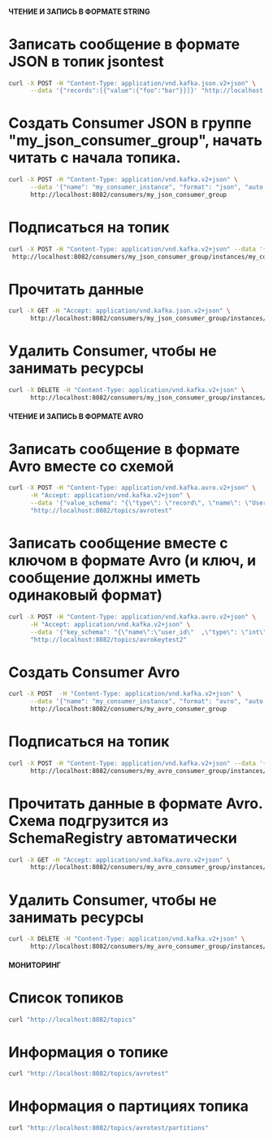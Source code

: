 #### ЧТЕНИЕ И ЗАПИСЬ В ФОРМАТЕ STRING

# Записать сообщение в формате JSON в топик jsontest
```sh
curl -X POST -H "Content-Type: application/vnd.kafka.json.v2+json" \
      --data '{"records":[{"value":{"foo":"bar"}}]}' "http://localhost:8082/topics/jsontest"
```      

# Создать Consumer JSON в группе "my_json_consumer_group", начать читать с начала топика.

```sh
curl -X POST -H "Content-Type: application/vnd.kafka.v2+json" \
      --data '{"name": "my_consumer_instance", "format": "json", "auto.offset.reset": "earliest"}' \
      http://localhost:8082/consumers/my_json_consumer_group
```

# Подписаться на топик
```sh
curl -X POST -H "Content-Type: application/vnd.kafka.v2+json" --data '{"topics":["jsontest"]}' \
 http://localhost:8082/consumers/my_json_consumer_group/instances/my_consumer_instance/subscription
```

# Прочитать данные
```sh
curl -X GET -H "Accept: application/vnd.kafka.json.v2+json" \
      http://localhost:8082/consumers/my_json_consumer_group/instances/my_consumer_instance/records
```

# Удалить Consumer, чтобы не занимать ресурсы

```sh
curl -X DELETE -H "Content-Type: application/vnd.kafka.v2+json" \
      http://localhost:8082/consumers/my_json_consumer_group/instances/my_consumer_instance
```

#### ЧТЕНИЕ И ЗАПИСЬ В ФОРМАТЕ AVRO

# Записать сообщение в формате Avro вместе со схемой
```sh
curl -X POST -H "Content-Type: application/vnd.kafka.avro.v2+json" \
      -H "Accept: application/vnd.kafka.v2+json" \
      --data '{"value_schema": "{\"type\": \"record\", \"name\": \"User\", \"fields\": [{\"name\": \"name\", \"type\": \"string\"}]}", "records": [{"value": {"name": "testUser"}}]}' \
      "http://localhost:8082/topics/avrotest"
```

# Записать сообщение вместе с ключом в формате Avro (и ключ, и сообщение должны иметь одинаковый формат)
```sh
curl -X POST -H "Content-Type: application/vnd.kafka.avro.v2+json" \
      -H "Accept: application/vnd.kafka.v2+json" \
      --data '{"key_schema": "{\"name\":\"user_id\"  ,\"type\": \"int\"   }", "value_schema": "{\"type\": \"record\", \"name\": \"User\", \"fields\": [{\"name\": \"name\", \"type\": \"string\"}]}", "records": [{"key" : 1 , "value": {"name": "testUser"}}]}' \
      "http://localhost:8082/topics/avrokeytest2"
```

# Создать Consumer Avro
```sh
curl -X POST  -H "Content-Type: application/vnd.kafka.v2+json" \
      --data '{"name": "my_consumer_instance", "format": "avro", "auto.offset.reset": "earliest"}' \
      http://localhost:8082/consumers/my_avro_consumer_group
```

# Подписаться на топик
```sh
curl -X POST -H "Content-Type: application/vnd.kafka.v2+json" --data '{"topics":["avrotest"]}' \
      http://localhost:8082/consumers/my_avro_consumer_group/instances/my_consumer_instance/subscription
```

# Прочитать данные в формате Avro. Схема подгрузится из SchemaRegistry автоматически
```sh
curl -X GET -H "Accept: application/vnd.kafka.avro.v2+json" \
      http://localhost:8082/consumers/my_avro_consumer_group/instances/my_consumer_instance/records
```

# Удалить Consumer, чтобы не занимать ресурсы
```sh
curl -X DELETE -H "Content-Type: application/vnd.kafka.v2+json" \
      http://localhost:8082/consumers/my_avro_consumer_group/instances/my_consumer_instance
```

#### МОНИТОРИНГ

# Список топиков
```sh
curl "http://localhost:8082/topics"
```

# Информация о топике
```sh
curl "http://localhost:8082/topics/avrotest"
```

# Информация о партициях топика
```sh
curl "http://localhost:8082/topics/avrotest/partitions"
```
